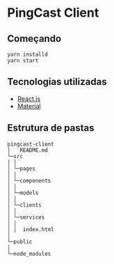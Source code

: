 # PingCast Client 

## Começando

```
yarn installd
yarn start
```

## Tecnologias utilizadas

* [React.js](https://pt-br.reactjs.org/)
* [Material](https://m3.material.io/)

## Estrutura de pastas

```
pingcast-client
│   README.md
└─src
│ │
│ └─pages
│ │
│ └─components
│ │
│ └─models
│ │
│ └─clients
│ │
│ └─services
│ │
│ │  index.html
│ 
└─public
│
└─node_modules
```